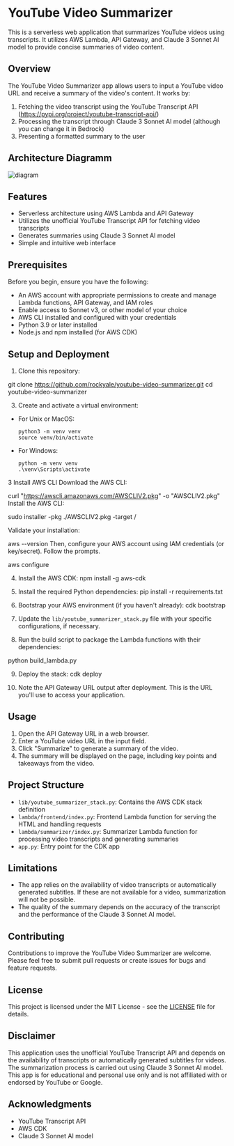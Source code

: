 # YouTube Video Summarizer

This is a serverless web application that summarizes YouTube videos using transcripts. It utilizes AWS Lambda, API Gateway, and Claude 3 Sonnet AI model to provide concise summaries of video content.

## Overview

The YouTube Video Summarizer app allows users to input a YouTube video URL and receive a summary of the video's content. It works by:

1. Fetching the video transcript using the YouTube Transcript API (https://pypi.org/project/youtube-transcript-api/)
2. Processing the transcript through Claude 3 Sonnet AI model (although you can change it in Bedrock)
3. Presenting a formatted summary to the user

## Architecture Diagramm

![diagram](https://github.com/rockyale/youtube-video-summarizer/assets/133587264/a14b16c6-2226-4a20-82e1-76f04ef596cb)

## Features

- Serverless architecture using AWS Lambda and API Gateway
- Utilizes the unofficial YouTube Transcript API for fetching video transcripts
- Generates summaries using Claude 3 Sonnet AI model
- Simple and intuitive web interface

## Prerequisites

Before you begin, ensure you have the following:

- An AWS account with appropriate permissions to create and manage Lambda functions, API Gateway, and IAM roles
- Enable access to Sonnet v3, or other model of your choice
- AWS CLI installed and configured with your credentials
- Python 3.9 or later installed
- Node.js and npm installed (for AWS CDK)

## Setup and Deployment
1. Clone this repository:

git clone https://github.com/rockyale/youtube-video-summarizer.git
cd youtube-video-summarizer

3. Create and activate a virtual environment:
- For Unix or MacOS:
  ```
  python3 -m venv venv
  source venv/bin/activate
  ```
- For Windows:
  ```
  python -m venv venv
  .\venv\Scripts\activate
  ```

3 Install AWS CLI
Download the AWS CLI:

curl "https://awscli.amazonaws.com/AWSCLIV2.pkg" -o "AWSCLIV2.pkg"
Install the AWS CLI:

sudo installer -pkg ./AWSCLIV2.pkg -target /

Validate your installation:

aws --version
Then, configure your AWS account using IAM credentials (or key/secret). Follow the prompts.

aws configure

4. Install the AWS CDK:
npm install -g aws-cdk

5. Install the required Python dependencies:
pip install -r requirements.txt

6. Bootstrap your AWS environment (if you haven't already):
cdk bootstrap

7. Update the `lib/youtube_summarizer_stack.py` file with your specific configurations, if necessary.
8. Run the build script to package the Lambda functions with their dependencies:

python build_lambda.py

9. Deploy the stack:
cdk deploy

10. Note the API Gateway URL output after deployment. This is the URL you'll use to access your application.
    
## Usage

1. Open the API Gateway URL in a web browser.
2. Enter a YouTube video URL in the input field.
3. Click "Summarize" to generate a summary of the video.
4. The summary will be displayed on the page, including key points and takeaways from the video.

## Project Structure

- `lib/youtube_summarizer_stack.py`: Contains the AWS CDK stack definition
- `lambda/frontend/index.py`: Frontend Lambda function for serving the HTML and handling requests
- `lambda/summarizer/index.py`: Summarizer Lambda function for processing video transcripts and generating summaries
- `app.py`: Entry point for the CDK app

## Limitations

- The app relies on the availability of video transcripts or automatically generated subtitles. If these are not available for a video, summarization will not be possible.
- The quality of the summary depends on the accuracy of the transcript and the performance of the Claude 3 Sonnet AI model.

## Contributing

Contributions to improve the YouTube Video Summarizer are welcome. Please feel free to submit pull requests or create issues for bugs and feature requests.

## License

This project is licensed under the MIT License - see the [LICENSE](LICENSE) file for details.

## Disclaimer

This application uses the unofficial YouTube Transcript API and depends on the availability of transcripts or automatically generated subtitles for videos. The summarization process is carried out using Claude 3 Sonnet AI model. This app is for educational and personal use only and is not affiliated with or endorsed by YouTube or Google.

## Acknowledgments

- YouTube Transcript API
- AWS CDK
- Claude 3 Sonnet AI model
